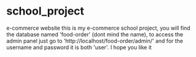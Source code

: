 # school_project
 e-commerce website
 this is my e-commerce school project,
 you will find the database named 'food-order' (dont mind the name),
 to access the admin panel just go to 'http://localhost/food-order/admin/' and for the username and password it is both 'user'.
 I hope you like it


